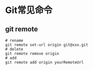 # Git常见命令

## git remote

```git
# rename
git remote set-url origin git@xxx.git
# delete
git remote remove origin
# add
git remote add origin yourRemoteUrl
```